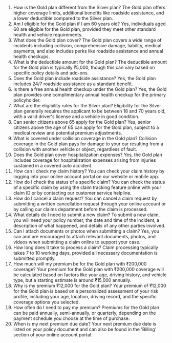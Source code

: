 1. How is the Gold plan different from the Silver plan? The Gold plan offers higher coverage limits, additional benefits like roadside assistance, and a lower deductible compared to the Silver plan.
2. Am I eligible for the Gold plan if I am 60 years old? Yes, individuals aged 60 are eligible for the Gold plan, provided they meet other standard health and vehicle requirements.
3. What does the Gold plan cover? The Gold plan covers a wide range of incidents including collision, comprehensive damage, liability, medical payments, and also includes perks like roadside assistance and annual health checkups.
4. What is the deductible amount for the Gold plan? The deductible amount for the Gold plan is typically ₹5,000, though this can vary based on specific policy details and add-ons.
5. Does the Gold plan include roadside assistance? Yes, the Gold plan includes 24/7 roadside assistance as a standard benefit.
6. Is there a free annual health checkup under the Gold plan? Yes, the Gold plan provides one complimentary annual health checkup for the primary policyholder.
7. What are the eligibility rules for the Silver plan? Eligibility for the Silver plan generally requires the applicant to be between 18 and 70 years old, with a valid driver's license and a vehicle in good condition.
8. Can senior citizens above 65 apply for the Gold plan? Yes, senior citizens above the age of 65 can apply for the Gold plan, subject to a medical review and potential premium adjustments.
9. What is covered under collision coverage in the Gold plan? Collision coverage in the Gold plan pays for damage to your car resulting from a collision with another vehicle or object, regardless of fault.
10. Does the Gold plan cover hospitalization expenses? Yes, the Gold plan includes coverage for hospitalization expenses arising from injuries sustained in a covered auto accident.
11. How can I check my claim history? You can check your claim history by logging into your online account portal on our website or mobile app.
12. How do I check the status of a specific claim? You can check the status of a specific claim by using the claim tracking feature online with your claim ID or by contacting our customer service helpline.
13. How do I cancel a claim request? You can cancel a claim request by submitting a written cancellation request through your online account or by calling our claims department before the claim is processed.
14. What details do I need to submit a new claim? To submit a new claim, you will need your policy number, the date and time of the incident, a description of what happened, and details of any other parties involved.
15. Can I attach documents or photos when submitting a claim? Yes, you can and are encouraged to attach relevant documents, photos, and videos when submitting a claim online to support your case.
16. How long does it take to process a claim? Claim processing typically takes 7 to 10 working days, provided all necessary documentation is submitted promptly.
17. How much will my premium be for the Gold plan with ₹200,000 coverage? Your premium for the Gold plan with ₹200,000 coverage will be calculated based on factors like your age, driving history, and vehicle type, but a starting estimate is around ₹15,000 annually.
18. Why is my premium ₹12,000 for the Gold plan? Your premium of ₹12,000 for the Gold plan is based on a personalized assessment of your risk profile, including your age, location, driving record, and the specific coverage options you selected.
19. How often do I need to pay my premium? Premiums for the Gold plan can be paid annually, semi-annually, or quarterly, depending on the payment schedule you choose at the time of purchase.
20. When is my next premium due date? Your next premium due date is listed on your policy document and can also be found in the 'Billing' section of your online account portal.
